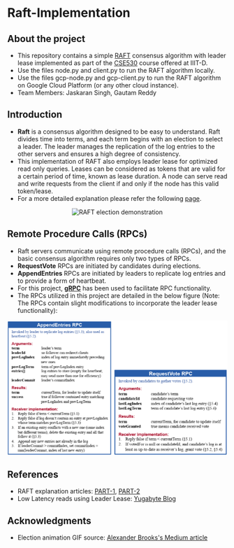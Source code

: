 # Raft-Implementation

## About the project
- This repository contains a simple [RAFT](https://raft.github.io/raft.pdf) consensus algorithm with leader lease implemented as part of the [CSE530](https://techtree.iiitd.edu.in/viewDescription/filename?=CSE530) course offered at IIIT-D.
- Use the files node.py and client.py to run the RAFT algorithm locally.
- Use the files gcp-node.py and gcp-client.py to run the RAFT algorithm on Google Cloud Platform (or any other cloud instance).
- Team Members: Jaskaran Singh, Gautam Reddy

## Introduction
- **Raft** is a consensus algorithm designed to be easy to understand. Raft divides time into terms, and each term begins with an election to select a leader. The leader manages the replication of the log entries to the other servers and ensures a high degree of consistency.
- This implementation of RAFT also employs leader lease for optimized read only queries. Leases can be considered as tokens that are valid for a certain period of time, known as lease duration. A node can serve read and write requests from the client if and only if the node has this valid token/lease.
- For a more detailed explanation please refer the following [page](https://www.yugabyte.com/blog/low-latency-reads-in-geo-distributed-sql-with-raft-leader-leases/#:~:text=This%20is%20shown%20in%20the%20animation%20sequence%20below.).
<p align="center">
  <img src="https://miro.medium.com/v2/resize:fit:640/format:webp/1*bm1c0vS14qw1mU_zDpYxRw.gif" alt="RAFT election demonstration"/>
</p>

## Remote Procedure Calls (RPCs) 
- Raft servers communicate using remote procedure calls (RPCs), and the basic consensus algorithm requires only two types of RPCs. 
- **RequestVote** RPCs are initiated by candidates during elections.
- **AppendEntries** RPCs are initiated by leaders to replicate log entries and to provide a form of heartbeat.
- For this project, [**gRPC**](https://grpc.io) has been used to facilitate RPC functionality.
- The RPCs utilized in this project are detailed in the below figure (Note: The RPCs contain slight modifications to incorporate the leader lease functionality): 

<p align="center">
  <img src="images/RPCs.png" alt="RAFT election demonstration"/>
</p>

## References
- RAFT explanation articles: [PART-1](https://towardsdatascience.com/raft-algorithm-explained-a7c856529f40), [PART-2](https://towardsdatascience.com/raft-algorithm-explained-2-30db4790cdef)
- Low Latency reads using Leader Lease: [Yugabyte Blog](https://www.yugabyte.com/blog/low-latency-reads-in-geo-distributed-sql-with-raft-leader-leases/#:~:text=This%20is%20shown%20in%20the%20animation%20sequence%20below.)

## Acknowledgments
- Election animation GIF source: [Alexander Brooks's Medium article](https://medium.com/@alexander.jw.brooks/inside-raft-an-algorithm-for-consensus-in-asynchronous-distributed-systems-984f353c3feb)